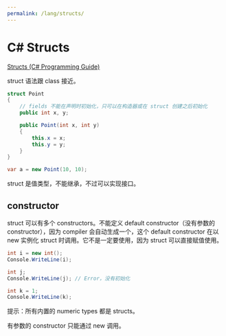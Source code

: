 ```yaml
---
permalink: /lang/structs/
---
```


# C# Structs

[Structs (C# Programming Guide)](https://docs.microsoft.com/en-us/dotnet/csharp/programming-guide/classes-and-structs/structs)

struct 语法跟 class 接近。

```cs
struct Point
{
    // fields 不能在声明时初始化，只可以在构造器或在 struct 创建之后初始化
    public int x, y;

    public Point(int x, int y)
    {
        this.x = x;
        this.y = y;
    }
}

var a = new Point(10, 10);
```

struct 是值类型，不能继承，不过可以实现接口。

## constructor

struct 可以有多个 constructors。不能定义 default constructor（没有参数的 constructor），因为 compiler 会自动生成一个，这个 default constructor 在以 new 实例化 struct 时调用。它不是一定要使用，因为 struct 可以直接赋值使用。

```cs
int i = new int();
Console.WriteLine(i);

int j;
Console.WriteLine(j); // Error，没有初始化

int k = 1;
Console.WriteLine(k);
```

提示：所有内置的 numeric types 都是 structs。

有参数的 constructor 只能通过 new 调用。
